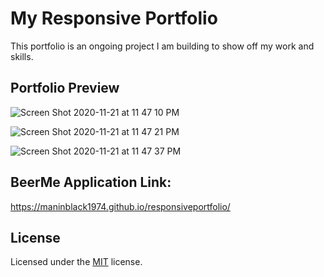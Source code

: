 # My Responsive Portfolio
This portfolio is an ongoing project I am building to show off my work and skills.


## Portfolio Preview 
![Screen Shot 2020-11-21 at 11 47 10 PM](https://user-images.githubusercontent.com/25594179/99898259-ef623d80-2c54-11eb-970c-60a87d8e2185.png)

![Screen Shot 2020-11-21 at 11 47 21 PM](https://user-images.githubusercontent.com/25594179/99898296-289aad80-2c55-11eb-8310-790420c25e9d.png)

![Screen Shot 2020-11-21 at 11 47 37 PM](https://user-images.githubusercontent.com/25594179/99898298-2b959e00-2c55-11eb-91e2-bb883f6ad56b.png)

 ## BeerMe Application Link:
 https://maninblack1974.github.io/responsiveportfolio/

 ## License 

Licensed under the [MIT](LICENSE) license.
